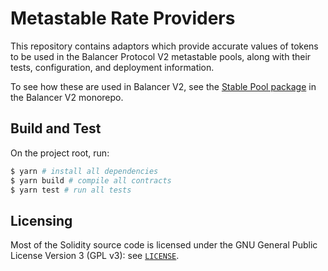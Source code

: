 # Metastable Rate Providers

This repository contains adaptors which provide accurate values of tokens to be used in the Balancer Protocol V2 metastable pools, along with their tests, configuration, and deployment information.

To see how these are used in Balancer V2, see the [Stable Pool package](https://github.com/balancer-labs/balancer-v2-monorepo/tree/master/pkg/pool-stable) in the Balancer V2 monorepo.


## Build and Test

On the project root, run:

```bash
$ yarn # install all dependencies
$ yarn build # compile all contracts
$ yarn test # run all tests
```

## Licensing

Most of the Solidity source code is licensed under the GNU General Public License Version 3 (GPL v3): see [`LICENSE`](./LICENSE).
